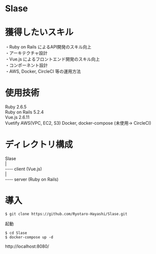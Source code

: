 # Slase

# 獲得したいスキル
・Ruby on Rails によるAPI開発のスキル向上  
・アーキテクチャ設計  
・Vue.js によるフロントエンド開発のスキル向上  
・コンポーネント設計  
・AWS, Docker, CircleCI 等の運用方法  

# 使用技術
Ruby 2.6.5  
Ruby on Rails 5.2.4  
Vue.js 2.6.11  
Vuetify
AWS(VPC, EC2, S3)
Docker, docker-compose
(未使用→ CircleCI)

# ディレクトリ構成
Slase  
|  
---- client (Vue.js)  
|  
---- server (Ruby on Rails)  

# 導入
```
$ git clone https://github.com/Ryotaro-Hayashi/Slase.git
```
起動
```
$ cd Slase
$ docker-compose up -d
```
http://localhost:8080/
